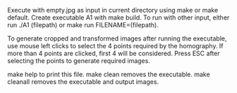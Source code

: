 Execute with empty.jpg as input in current directory using make or make default.
Create executable A1 with make build.
To run with other input, either run ./A1 (filepath) or make run FILENAME=(filepath).

To generate cropped and transformed images after running the executable, use mouse left clicks to select the 4 points required by the homography. If more than 4 points are clicked, first 4 will be considered. Press ESC after selecting the points to generate required images. 

make help to print this file. 
make clean removes the executable.
make cleanall removes the executable and output images.
